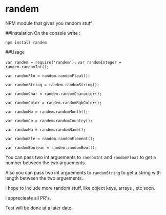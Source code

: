 # randem
NPM module that gives you random stuff

##Instalation
On the console write :

`npm install randem`

##Usage

`var randem = require('randem');`
`var randomInteger = randem.randomInt();`

`var randomFlo = randem.randomFloat();`

`var randomString = randem.randomString();`

`var randomChar = randem.randomCharacter();`

`var randomColor = randem.randomRgbColor();`

`var randomMo = randem.randomMonth();`

`var randomCo = randem.randomCountry();`

`var randomNa = randem.randomName();`

`var randomEle = randem.randomElement();`

`var randomBoolean = randem.randomBool();`

You can pass two int arguements to `randomInt` and `randomFloat` to get
a number between the two arguements.

Also you can pass two int arguements to `randomString` to get a string with length
between the two arguements.

I hope to include more random stuff, like object keys, arrays , etc soon.

I apprecieate all PR's.

Test will be done at a later date.